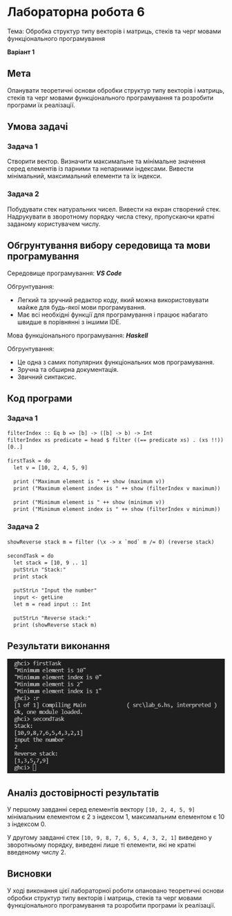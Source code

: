 # Лабораторна робота 6

Тема: Обробка структур типу векторів і матриць, стеків та черг мовами функціонального програмування


**Варіант 1**

## Мета

Опанувати теоретичні основи обробки структур типу векторів і матриць, стеків та черг мовами функціонального програмування та розробити програми їх реалізації.

## Умова задачі

### Задача 1
Створити вектор. Визначити максимальне та мінімальне значення серед елементів із парними та непарними індексами. Вивести мінімальний, максимальний елементи та їх індекси.

### Задача 2
Побудувати стек натуральних чисел. Вивести на екран створений стек. Надрукувати в зворотному порядку числа стеку, пропускаючи кратні заданому користувачем числу.

## Обгрунтування вибору середовища та мови програмування

Середовище програмування: ***VS Code***

Обгрунтування:

- Легкий та зручний редактор коду, який можна використовувати майже для будь-якої мови програмування.
- Має всі необхідні функції для програмування і працює набагато швидше в порівнянні з іншими IDE.

Мова функціонального програмування: ***Haskell***

Обгрунтування:

- Це одна з самих популярних функціональних мов програмування.
- Зручна та обширна документація.
- Звичний синтаксис.

## Код програми

### Задача 1
```
filterIndex :: Eq b => [b] -> ([b] -> b) -> Int
filterIndex xs predicate = head $ filter ((== predicate xs) . (xs !!)) [0..]

firstTask = do
  let v = [10, 2, 4, 5, 9]

  print ("Maximum element is " ++ show (maximum v))
  print ("Maximum element index is " ++ show (filterIndex v maximum))

  print ("Minimum element is " ++ show (minimum v))
  print ("Minimum element index is " ++ show (filterIndex v minimum))
```

### Задача 2
```showReverse :: Integral a => [a] -> a -> [a]
showReverse stack m = filter (\x -> x `mod` m /= 0) (reverse stack)

secondTask = do
  let stack = [10, 9 .. 1]
  putStrLn "Stack:"
  print stack

  putStrLn "Input the number"
  input <- getLine
  let m = read input :: Int

  putStrLn "Reverse stack:"
  print (showReverse stack m)
```

## Результати виконання

![Lab 5 Task 1 Results](img/lab_6/results.png)

## Аналіз достовірності результатів

У першому завданні серед елементів вектору `[10, 2, 4, 5, 9]` мінімальним елементом є 2 з індексом 1, максимальним елементом є 10 з індексом 0.

У другому завданні стек `[10, 9, 8, 7, 6, 5, 4, 3, 2, 1]` виведено у зворотньому порядку, виведені лише ті елементи, які не кратні введеному числу 2.

## Висновки

У ході виконання цієї лабораторної роботи опановано теоретичні основи обробки структур типу векторів і матриць, стеків та черг мовами функціонального програмування та розробити програми їх реалізації.